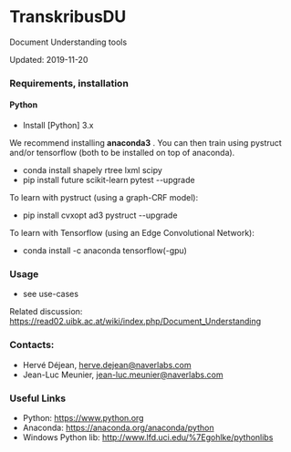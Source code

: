 # TranskribusDU
Document Understanding tools

Updated: 2019-11-20

### Requirements, installation

#### Python

* Install [Python] 3.x 

We recommend installing __anaconda3__ . You can then train using pystruct and/or tensorflow (both to be installed on top of anaconda).

 * conda install shapely rtree lxml scipy
 * pip install future scikit-learn pytest --upgrade
 
To learn with pystruct (using a graph-CRF model):
 * pip install cvxopt ad3 pystruct --upgrade

To learn with Tensorflow (using an Edge Convolutional Network):
 * conda install -c anaconda tensorflow(-gpu)

### Usage
 * see use-cases

Related discussion: <https://read02.uibk.ac.at/wiki/index.php/Document_Understanding>

### Contacts:
 * Hervé Déjean, herve.dejean@naverlabs.com
 * Jean-Luc Meunier, jean-luc.meunier@naverlabs.com

### Useful Links
* Python: <https://www.python.org>
* Anaconda: https://anaconda.org/anaconda/python
* Windows Python lib: <http://www.lfd.uci.edu/%7Egohlke/pythonlibs>
